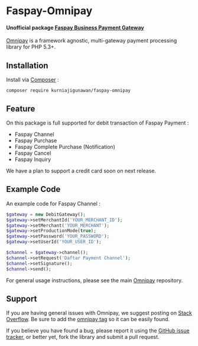 # Faspay-Omnipay
#### Unofficial package [Faspay Business Payment Gateway](https://faspay.co.id/docs/index-business.html)
[Omnipay](https://https://github.com/thephpleague/omnipay) is a framework agnostic, multi-gateway payment processing library for PHP 5.3+.

## Installation
Install via [Composer](https://getcomposer.org/) :
```
composer require kurniajigunawan/faspay-omnipay
```

## Feature
On this package is full supported for debit transaction of Faspay Payment :
- Faspay Channel
- Faspay Purchase
- Faspay Complete Purchase (Notification)
- Faspay Cancel
- Faspay Inquiry

We have a plan to support a credit card soon on next release.

## Example Code
An example code for Faspay Channel :
```php
$gateway = new DebitGateway();
$gateway->setMerchantId('YOUR_MERCHANT_ID');
$gateway->setMerchant('YOUR_MERCHANT');        
$gateway->setProductionMode(true);
$gateway->setPassword('YOUR_PASSWORD');
$gateway->setUserId('YOUR_USER_ID');

$channel = $gateway->channel();
$channel->setRequest('Daftar Payment Channel');
$channel->setSignature();
$channel->send();
```
For general usage instructions, please see the main [Omnipay](https://https://github.com/thephpleague/omnipay) repository.

## Support
If you are having general issues with Omnipay, we suggest posting on [Stack Overflow](https://stackoverflow.com). Be sure to add the [omnipay tag](https://stackoverflow.com/questions/tagged/omnipay) so it can be easily found.

If you believe you have found a bug, please report it using the [GitHub issue tracker](https://github.com/kurniajigunawan/faspay-omnipay/issues), or better yet, fork the library and submit a pull request.
